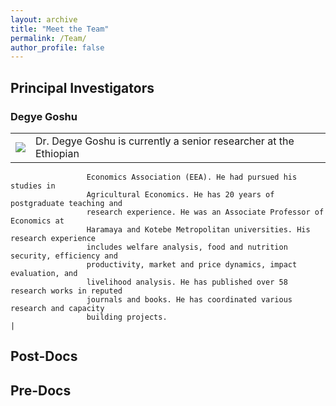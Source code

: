 ```yaml
---
layout: archive
title: "Meet the Team"
permalink: /Team/
author_profile: false
---
```

## Principal Investigators

### Degye Goshu 
|                  |                                                                           |
| --------         | ------------------------------------------------------------------------- |
|![]("Degye.png")  | Dr. Degye Goshu is currently a senior researcher at the Ethiopian 
                     Economics Association (EEA). He had pursued his studies in 
                     Agricultural Economics. He has 20 years of postgraduate teaching and 
                     research experience. He was an Associate Professor of Economics at 
                     Haramaya and Kotebe Metropolitan universities. His research experience 
                     includes welfare analysis, food and nutrition security, efficiency and 
                     productivity, market and price dynamics, impact evaluation, and 
                     livelihood analysis. He has published over 58 research works in reputed
                     journals and books. He has coordinated various research and capacity   
                     building projects.                                                        |


## Post-Docs


## Pre-Docs
